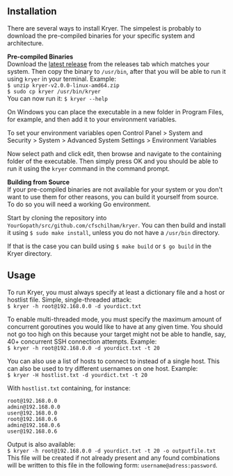 ## Installation
There are several ways to install Kryer. The simpelest is probably to download the pre-compiled binaries for your specific system and architecture.

**Pre-compiled Binaries**  
Download the [latest release](https://github.com/cfschilham/kryer/releases/latest) from the releases tab which matches your system. Then copy the binary to `/usr/bin`, after that you will be able to run it using `kryer` in your terminal. Example:  
`$ unzip kryer-v2.0.0-linux-amd64.zip`  
`$ sudo cp kryer /usr/bin/kryer`  
You can now run it: `$ kryer --help`

On Windows you can place the executable in a new folder in Program Files, for example, and then add it to your environment variables. 

To set your environment variables open Control Panel > System and Security > System > Advanced System Settings > Environment Variables

Now select path and click edit, then browse and navigate to the containing folder of the executable. Then simply press OK and you should be able to run it using the `kryer` command in the command prompt.
 
**Building from Source**  
If your pre-compiled binaries are not available for your system or you don't want to use them for other reasons, you can build it yourself from source. To do so you will need a working Go environment. 

Start by cloning the repository into `YourGopath/src/github.com/cfschilham/kryer`. You can then build and install it using `$ sudo make install`, unless you do not have a `/usr/bin` directory.

If that is the case you can build using `$ make build` or `$ go build` in the Kryer directory.  
  
## Usage
To run Kryer, you must always specify at least a dictionary file and a host or hostlist file. Simple, single-threaded attack:  
`$ kryer -h root@192.168.0.0 -d yourdict.txt`  
  
To enable multi-threaded mode, you must specify the maximum amount of concurrent goroutines you would like to have at any given time. You should not go too high on this because your target might not be able to handle, say, 40+ concurrent SSH connection attempts. Example:  
`$ kryer -h root@192.168.0.0 -d yourdict.txt -t 20`  
  
You can also use a list of hosts to connect to instead of a single host. This can also be used to try different usernames on one host. Example:  
`$ kryer -H hostlist.txt -d yourdict.txt -t 20`  
  
With `hostlist.txt` containing, for instance:  
```
root@192.168.0.0
admin@192.168.0.0
user@192.168.0.0
root@192.168.0.6
admin@192.168.0.6
user@192.168.0.6
```
  
Output is also available:  
`$ kryer -h root@192.168.0.0 -d yourdict.txt -t 20 -o outputfile.txt`  
This file will be created if not already present and any found combinations will be written to this file in the following form: `username@adress:password`.
